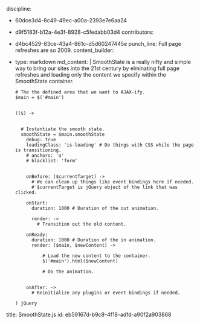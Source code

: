 discipline:
  - 60dce3d4-8c49-49ec-a00a-2393e7e6aa24
  - d9f5183f-b12a-4e3f-8928-c5fedabb03d4
contributors:
  - d4bc4529-83ce-43a4-861c-d5d60247445e
punch_line: Full page refreshes are so 2009.
content_builder:
  - 
    type: markdown
    md_content: |
      SmoothState is a really nifty and simple way to bring our sites into the 21st century by elminating full page refreshes and loading only the content we specify within the SmoothState container.
      
      ```
      # The the defined area that we want to AJAX-ify.
      $main = $('#main')
      
      
      (($) ->
      
      
        # Instantiate the smooth state.
        smoothState = $main.smoothState
          debug: true
          loadingClass: 'is-loading' # Do things with CSS while the page is transitioning.
          # anchors: 'a'
          # blacklist: 'form'
      
      
          onBefore: ($currentTarget) ->
            # We can clean up things like event bindings here if needed.
            # $currentTarget is jQuery object of the link that was clicked.
      
          onStart:
            duration: 1000 # Duration of the out animation.
      
            render: ->
              # Transition out the old content.
      
          onReady:
            duration: 1000 # Duration of the in animation.
            render: ($main, $newContent) ->
            
                # Load the new content to the container.
                $('#main').html($newContent)
      
                # Do the animation.
      
      
          onAfter: ->
            # Reinitialize any plugins or event bindings if needed.
      
      ) jQuery
      ```
title: SmoothState.js
id: eb59167d-b9c8-4f18-adfd-a90f2a903868
